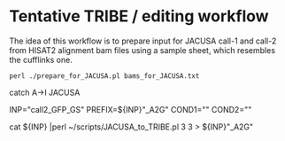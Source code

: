 # Tentative TRIBE / editing workflow

The idea of this workflow is to prepare input for JACUSA call-1 and call-2
from HISAT2 alignment bam files using a sample sheet, which resembles the cufflinks one.

```
perl ./prepare_for_JACUSA.pl bams_for_JACUSA.txt
```

catch A->I JACUSA

INP="call2_GFP_GS"
PREFIX=${INP}"_A2G"
COND1=""
COND2=""

cat ${INP} |perl ~/scripts/JACUSA_to_TRIBE.pl 3 3 > ${INP}"_A2G"

